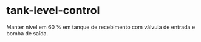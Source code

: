 # tank-level-control
Manter nível em 60 % em tanque de recebimento com válvula de entrada e bomba de saída.
